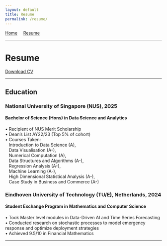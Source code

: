 ```yaml
---
layout: default
title: Resume
permalink: /resume/
---
```

<a href="/" style="margin-right: 15px;">Home</a>
<a href="/resume/">Resume</a>

---

# Resume

[Download CV](assets/Britney_Saw_Yu_Xuan_Resume.pdf)

--- 

## Education
### National University of Singapore (NUS), 2025
#### Bachelor of Science (Hons) in Data Science and Analytics    
• Recipient of NUS Merit Scholarship  
• Dean’s List AY22/23 (Top 5% of cohort)  
• Courses Taken:  
   Introduction to Data Science (A),  
   Data Visualisation (A-),  
   Numerical Computation (A),  
   Data Structures and Algorithms (A-),  
   Regression Analysis (A-),  
   Machine Learning (A-),  
   High Dimensional Statistical Analysis (A-),  
   Case Study in Business and Commerce (A-)  

### Eindhoven University of Technology (TU/E), Netherlands, 2024
#### Student Exchange Program in Mathematics and Computer Science  
• Took Master level modules in Data-Driven AI and Time Series Forecasting  
• Conducted research on stochastic processes to model emergency response and optimize deployment strategies  
• Achieved 9.5/10 in Financial Mathematics  

---
